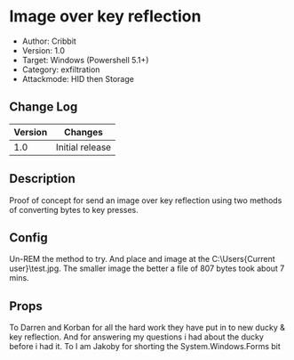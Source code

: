 # Image over key reflection
- Author: Cribbit
- Version: 1.0
- Target: Windows (Powershell 5.1+)
- Category: exfiltration
- Attackmode: HID then Storage

## Change Log
| Version | Changes         |
| ------- | --------------- |
| 1.0     | Initial release |

## Description
Proof of concept for send an image over key reflection using two methods of converting bytes to key presses.

## Config
Un-REM the method to try. And place and image at the C:\Users\{Current user}\test.jpg. 
The smaller image the better a file of 807 bytes took about 7 mins.

## Props
To Darren and Korban for all the hard work they have put in to new ducky & key reflection. And for answering my questions i had about the ducky before i had it.
To I am Jakoby for shorting the System.Windows.Forms bit